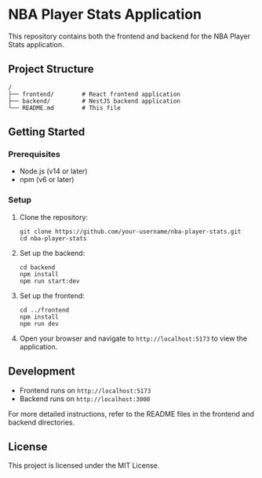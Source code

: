 # NBA Player Stats Application

This repository contains both the frontend and backend for the NBA Player Stats application.

## Project Structure

```
/
├── frontend/        # React frontend application
├── backend/         # NestJS backend application
└── README.md        # This file
```

## Getting Started

### Prerequisites

- Node.js (v14 or later)
- npm (v6 or later)

### Setup

1. Clone the repository:
   ```
   git clone https://github.com/your-username/nba-player-stats.git
   cd nba-player-stats
   ```

2. Set up the backend:
   ```
   cd backend
   npm install
   npm run start:dev
   ```

3. Set up the frontend:
   ```
   cd ../frontend
   npm install
   npm run dev
   ```

4. Open your browser and navigate to `http://localhost:5173` to view the application.

## Development

- Frontend runs on `http://localhost:5173`
- Backend runs on `http://localhost:3000`

For more detailed instructions, refer to the README files in the frontend and backend directories.

## License

This project is licensed under the MIT License.